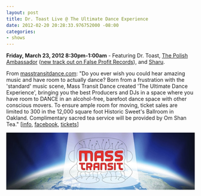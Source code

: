```yaml
---
layout: post
title: Dr. Toast Live @ The Ultimate Dance Experience
date: 2012-02-20 20:28:33.976752000 -08:00
categories:
- shows
---
```


**Friday, March 23, 2012 8:30pm-1:00am** - Featuring Dr. Toast, [The Polish Ambassador][tpa] ([new track out on False Profit Records][tpa-release]), and [Sharu][].

From [masstransitdance.com][info]: "Do you ever wish you could hear amazing music and have room to actually dance? Born from a frustration with the 'standard' music scene, Mass Transit Dance created 'The Ultimate Dance Experience', bringing you the best Producers and DJs in a space where you have room to DANCE in an alcohol-free, barefoot dance space with other conscious movers. To ensure ample room for moving, ticket sales are limited to 300 in the 12,000 square foot Historic Sweet's Ballroom in Oakland. Complimentary sacred tea service will be provided by Om Shan Tea."
\[[info][], [facebook][], [tickets][]\]

![flyer](/uploads/2012/02/mass-transit.jpg)

[tpa]: http://www.thepolishambassador.com/
[tpa-release]: http://falseprofitrecords.bandcamp.com/track/tama-mali-snimbe-the-polish-ambassador-remix
[sharu]: http://www.facebook.com/djsharu
[info]: http://www.masstransitdance.com/events/
[tickets]: http://ultimatedanceexperience.eventbrite.com/
[facebook]: https://www.facebook.com/MassTransitDance
